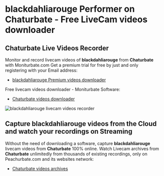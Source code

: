 # blackdahliarouge Performer on Chaturbate - Free LiveCam videos downloader

## Chaturbate Live Videos Recorder

Monitor and record livecam videos of **blackdahliarouge** from **Chaturbate** with Moniturbate.com
Get a premium trial for free by just and only registering with your Email address:
* [blackdahliarouge Premium videos downloader](https://moniturbate.com/request-demo-licence-key.html)

Free livecam videos downloader - Moniturbate Software:
* [Chaturbate videos downloader](https://moniturbate.com/moniturbate-download-software.html)

![blackdahliarouge livecam videos recorder](https://peachurnet.com/templates/moniturbate-software.png)


## Capture blackdahliarouge videos from the Cloud and watch your recordings on Streaming

Without the need of downloading a software, capture **blackdahliarouge** livecam videos from **Chaturbate** 100% online.
Watch Livecam archives from **Chaturbate** unlimitedly from thousands of existing recordings, only on Peachurbate.com and its websites network:
* [Chaturbate videos archives](https://peachurnet.com/)